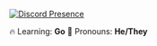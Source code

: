 [![Discord Presence](https://lanyard-profile-readme.vercel.app/api/202556225160871936)](https://discord.com/users/202556225160871936)
<!--
**ItsCryptic/ItsCryptic** is a ✨ _special_ ✨ repository because its `README.md` (this file) appears on your GitHub profile.

Here are some ideas to get you started:

- 🔭 I’m currently working on ...
- 🌱 I’m currently learning ...
- 👯 I’m looking to collaborate on ...
- 🤔 I’m looking for help with ...
- 💬 Ask me about ...
- 📫 How to reach me: ...
- 😄 Pronouns: ...
- ⚡ Fun fact: ...
-->

🔥 Learning: **Go**
🥰 Pronouns: **He/They**
